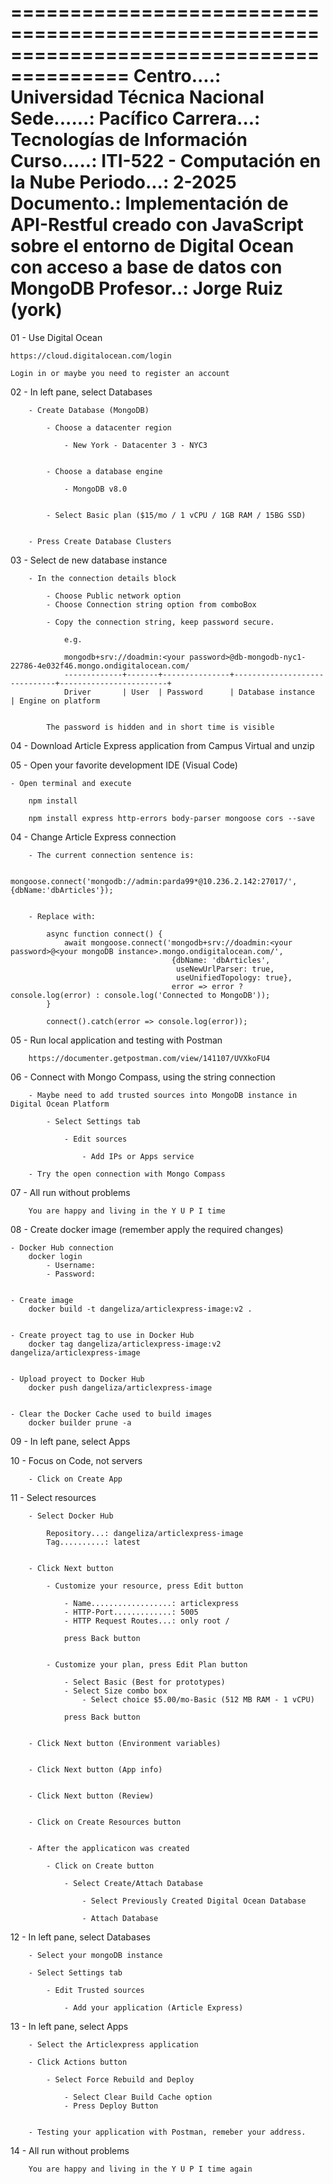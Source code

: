 ========================================================================================
Centro....: Universidad Técnica Nacional
Sede......: Pacífico
Carrera...: Tecnologías de Información
Curso.....: ITI-522 - Computación en la Nube
Periodo...: 2-2025
Documento.: Implementación de API-Restful creado con JavaScript sobre el entorno de 
			Digital Ocean con acceso a base de datos con MongoDB
Profesor..: Jorge Ruiz (york)
========================================================================================

01 - Use Digital Ocean

	https://cloud.digitalocean.com/login
	
	Login in or maybe you need to register an account
	

02 - In left pane, select Databases

		- Create Database (MongoDB)
		
			- Choose a datacenter region	
			
				- New York - Datacenter 3 - NYC3	
					
					
			- Choose a database engine	
			
				- MongoDB v8.0
				
						
			- Select Basic plan ($15/mo / 1 vCPU / 1GB RAM / 15BG SSD)
			
			
		- Press Create Database Clusters
		
		
03 - Select de new database instance

		- In the connection details block
		
			- Choose Public network option
			- Choose Connection string option from comboBox
			
			- Copy the connection string, keep password secure.
			
				e.g.
				
				mongodb+srv://doadmin:<your password>@db-mongodb-nyc1-22786-4e032f46.mongo.ondigitalocean.com/
			    -------------+-------+---------------+------------------------------+------------------------+
                Driver       | User  | Password      | Database instance            | Engine on platform 
				
				
			The password is hidden and in short time is visible
			

04 - Download Article Express application from Campus Virtual and unzip


05 - Open your favorite development IDE (Visual Code)

	- Open terminal and execute

		npm install
		
		npm install express http-errors body-parser mongoose cors --save


04 - Change Article Express connection 

		- The current connection sentence is:
		
			mongoose.connect('mongodb://admin:parda99*@10.236.2.142:27017/',{dbName:'dbArticles'});
			
			
		- Replace with:

			async function connect() {
				await mongoose.connect('mongodb+srv://doadmin:<your password>@<your mongoDB instance>.mongo.ondigitalocean.com/',
									    {dbName: 'dbArticles', 
										 useNewUrlParser: true, 
										 useUnifiedTopology: true},
									    error => error ? console.log(error) : console.log('Connected to MongoDB'));
			}
			
			connect().catch(error => console.log(error));
		
		
05 - Run local application and testing with Postman	

		https://documenter.getpostman.com/view/141107/UVXkoFU4
		
		
06 - Connect with Mongo Compass, using the string connection

		- Maybe need to add trusted sources into MongoDB instance in Digital Ocean Platform
		
			- Select Settings tab
			
				- Edit sources
				
					- Add IPs or Apps service
				
		- Try the open connection with Mongo Compass
		

07 - All run without problems

		You are happy and living in the Y U P I time
	
	
08 - Create docker image (remember apply the required changes)

	- Docker Hub connection
		docker login
			- Username:
			- Password:

		
	- Create image	
		docker build -t dangeliza/articlexpress-image:v2 .
		
		
	- Create proyect tag to use in Docker Hub
		docker tag dangeliza/articlexpress-image:v2 dangeliza/articlexpress-image
		
	
	- Upload proyect to Docker Hub
		docker push dangeliza/articlexpress-image
		
	
	- Clear the Docker Cache used to build images 
		docker builder prune -a
	
		
09 - In left pane, select Apps


10 - Focus on Code, not servers

		- Click on Create App
	
	
11 - Select resources 

		- Select Docker Hub
		
			Repository...: dangeliza/articlexpress-image
			Tag..........: latest
	
	
		- Click Next button	
	
			- Customize your resource, press Edit button
			
				- Name..................: articlexpress
				- HTTP-Port.............: 5005	
				- HTTP Request Routes...: only root /
				
				press Back button
				
				
			- Customize your plan, press Edit Plan button	
			
				- Select Basic (Best for prototypes)
				- Select Size combo box
					- Select choice $5.00/mo-Basic (512 MB RAM - 1 vCPU)
					
				press Back button

		
		- Click Next button	(Environment variables)
			
			
		- Click Next button (App info)
		
		
		- Click Next button (Review)
		
		
		- Click on Create Resources button
		
		
		- After the applicaticon was created
		
			- Click on Create button
			
				- Select Create/Attach Database
				
					- Select Previously Created Digital Ocean Database
					
					- Attach Database
					
				
12 - In left pane, select Databases	

		- Select your mongoDB instance
		
		- Select Settings tab
			
			- Edit Trusted sources
			
				- Add your application (Article Express)
		
		
13 - In left pane, select Apps

		- Select the Articlexpress application

		- Click Actions button
		
			- Select Force Rebuild and Deploy
			
				- Select Clear Build Cache option
				- Press Deploy Button
				
				
		- Testing your application with Postman, remeber your address.		


14 - All run without problems

		You are happy and living in the Y U P I time again

